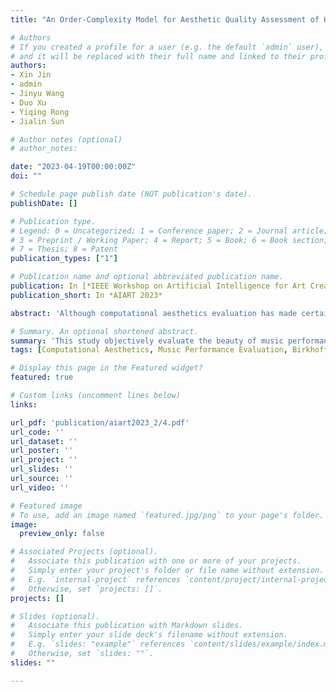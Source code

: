 ```yaml
---
title: "An Order-Complexity Model for Aesthetic Quality Assessment of Homophony Music Performance"

# Authors
# If you created a profile for a user (e.g. the default `admin` user), write the username (folder name) here 
# and it will be replaced with their full name and linked to their profile.
authors:
- Xin Jin
- admin
- Jinyu Wang
- Duo Xu
- Yiqing Rong
- Jialin Sun

# Author notes (optional)
# author_notes:

date: "2023-04-19T00:00:00Z"
doi: ""

# Schedule page publish date (NOT publication's date).
publishDate: []

# Publication type.
# Legend: 0 = Uncategorized; 1 = Conference paper; 2 = Journal article;
# 3 = Preprint / Working Paper; 4 = Report; 5 = Book; 6 = Book section;
# 7 = Thesis; 8 = Patent
publication_types: ["1"]

# Publication name and optional abbreviated publication name.
publication: In [*IEEE Workshop on Artificial Intelligence for Art Creation (AIART). IEEE International Conference on Multimedia and Expo Workshop (ICMEW) (CCF-B), Brisbane, 10-14 July, 2023.*]
publication_short: In *AIART 2023*

abstract: 'Although computational aesthetics evaluation has made certain achievements in many fields, its research of music performance remains to be explored. At present, subjective evaluation is still a ultimate method of music aesthetics research, but it will consume a lot of human and material resources. In addition, the music performance generated by AI is still mechanical, monotonous and lacking in beauty. In order to guide the generation task of AI music performance, and to improve the performance effect of human performers, this paper uses traditional aesthetic measure to propose a method of objective measurement of beauty. The main contributions of this paper are as follows: Firstly, we put forward an objective aesthetic evaluation method to measure the music performance aesthetic; Secondly, we propose 10 basic music features and 4 aesthetic music features. Experiments show that our method performs well on performance assessment.'

# Summary. An optional shortened abstract.
summary: 'This study objectively evaluate the beauty of music performance.'
tags: [Computational Aesthetics, Music Performance Evaluation, Birkhoff’s Measure, Music Features]

# Display this page in the Featured widget?
featured: true

# Custom links (uncomment lines below)
links:

url_pdf: 'publication/aiart2023_2/4.pdf'
url_code: ''
url_dataset: ''
url_poster: ''
url_project: ''
url_slides: ''
url_source: ''
url_video: ''

# Featured image
# To use, add an image named `featured.jpg/png` to your page's folder. 
image:
  preview_only: false

# Associated Projects (optional).
#   Associate this publication with one or more of your projects.
#   Simply enter your project's folder or file name without extension.
#   E.g. `internal-project` references `content/project/internal-project/index.md`.
#   Otherwise, set `projects: []`.
projects: []

# Slides (optional).
#   Associate this publication with Markdown slides.
#   Simply enter your slide deck's filename without extension.
#   E.g. `slides: "example"` references `content/slides/example/index.md`.
#   Otherwise, set `slides: ""`.
slides: ""

---
```


